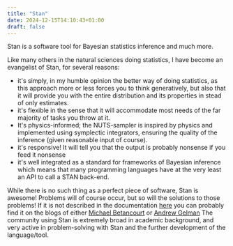 ```yaml
---
title: "Stan"
date: 2024-12-15T14:10:43+01:00
draft: false
---
```


Stan is a software tool for Bayesian statistics inference and much more. 

Like many others in the natural sciences doing statistics, I have become an evangelist of Stan, for several reasons:
  - it's simply, in my humble opinion the better way of doing statistics, as this approach more or less forces you to think generatively, but also that it will provide you with the entire distribution and its properties in stead of only estimates. 
  - it's flexible in the sense that it will accommodate most needs of the far majority of tasks you throw at it. 
  - It's physics-informed; the NUTS-sampler is inspired by physics and implemented using symplectic integrators, ensuring the quality of the inference (given reasonable input of course). 
  - it's responsive! It will tell you that the output is probably nonsense if you feed it nonsense
  - it's well integrated as a standard for frameworks of Bayesian inference which means that many programming languages have at the very least an API to call a STAN back-end. 
    
While there is no such thing as a perfect piece of software, Stan is awesome!
Problems will of course occur, but so will the solutions to those problems!
If it is not described in the documentation [here](https://mc-stan.org/users/documentation/) you can probably find it on the blogs of either [Michael Betancourt](https://betanalpha.github.io/) or [Andrew Gelman](https://statmodeling.stat.columbia.edu/)
The community using Stan is extremely broad in academic background, and very active in problem-solving with Stan and the further development of the language/tool. 
